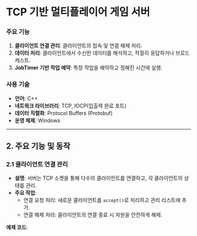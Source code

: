 # TCP 기반 멀티플레이어 게임 서버

### 주요 기능
1. **클라이언트 연결 관리**: 클라이언트의 접속 및 연결 해제 처리.
2. **데이터 처리**: 클라이언트에서 수신한 데이터를 해석하고, 적절히 응답하거나 브로드캐스트.
3. **JobTimer 기반 작업 예약**: 특정 작업을 예약하고 정해진 시간에 실행.

### 사용 기술
- **언어**: C++
- **네트워크 라이브러리**: TCP, IOCP(입출력 완료 포트)
- **데이터 직렬화**: Protocol Buffers (Protobuf)
- **운영 체제**: Windows

---

## 2. 주요 기능 및 동작

### 2.1 클라이언트 연결 관리
- **설명**: 서버는 TCP 소켓을 통해 다수의 클라이언트를 연결하고, 각 클라이언트의 상태를 관리.
- **주요 작업**:
  - 연결 요청 처리: 새로운 클라이언트를 `accept()`로 처리하고 관리 리스트에 추가.
  - 연결 해제 처리: 클라이언트의 연결 종료 시 자원을 안전하게 해제.

**예제 코드**:
